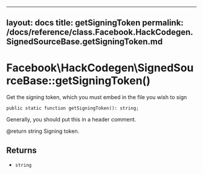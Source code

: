 
***

layout: docs
title: getSigningToken
permalink: /docs/reference/class.Facebook.HackCodegen.SignedSourceBase.getSigningToken.md
---







# Facebook\\HackCodegen\\SignedSourceBase::getSigningToken()




Get the signing token, which you must embed in the file you wish to sign




``` Hack
public static function getSigningToken(): string;
```




Generally, you should put this in a header comment.




@return string  Signing token.




## Returns




- ` string `